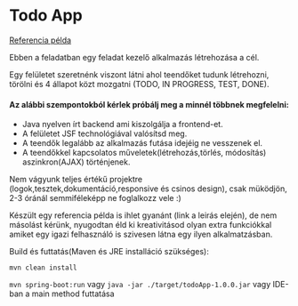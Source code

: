# Todo App
[Referencia példa](https://glacial-sands-09736.herokuapp.com/)

Ebben a feladatban egy feladat kezelő alkalmazás létrehozása a cél.

Egy felületet szeretnénk viszont látni ahol teendőket tudunk létrehozni, törölni és 4 állapot közt mozgatni (TODO, IN PROGRESS, TEST, DONE).


#### Az alábbi szempontokból kérlek próbálj meg a minnél többnek megfelelni:

- Java nyelven írt backend ami kiszolgálja a frontend-et. 
- A felületet JSF technológiával valósítsd meg. 
- A teendők legalább az alkalmazás futása idejéig ne vesszenek el.
- A teendőkkel kapcsolatos műveletek(létrehozás,törlés, módosítás) aszinkron(AJAX) történjenek.  

Nem vágyunk teljes értékű projektre (logok,tesztek,dokumentáció,responsive és csinos design), csak müködjön, 2-3 óránál semmiféleképp ne foglalkozz vele :)

Készült egy referencia példa is ihlet gyanánt (link a leirás elején), de nem másolást kérünk, nyugodtan éld ki kreativitásod olyan extra funkciókkal amiket egy igazi felhasználó is szivesen látna egy ilyen alkalmatzásban.

Build és futtatás(Maven és JRE installáció szükséges):

`mvn clean install`

`mvn spring-boot:run` vagy `java -jar ./target/todoApp-1.0.0.jar` vagy IDE-ban a main method futtatása
